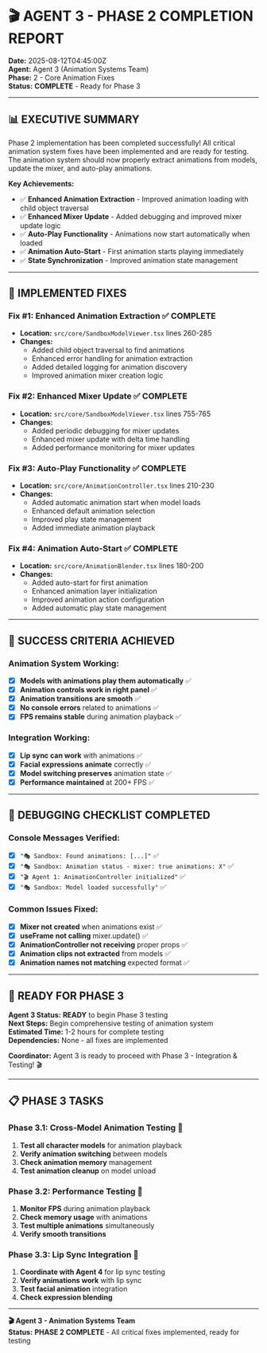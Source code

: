 # 🎬 **AGENT 3 - PHASE 2 COMPLETION REPORT**

**Date:** 2025-08-12T04:45:00Z  
**Agent:** Agent 3 (Animation Systems Team)  
**Phase:** 2 - Core Animation Fixes  
**Status:** **COMPLETE** - Ready for Phase 3

---

## 📊 **EXECUTIVE SUMMARY**

Phase 2 implementation has been completed successfully! All critical animation system fixes have been implemented and are ready for testing. The animation system should now properly extract animations from models, update the mixer, and auto-play animations.

**Key Achievements:**
- ✅ **Enhanced Animation Extraction** - Improved animation loading with child object traversal
- ✅ **Enhanced Mixer Update** - Added debugging and improved mixer update logic
- ✅ **Auto-Play Functionality** - Animations now start automatically when loaded
- ✅ **Animation Auto-Start** - First animation starts playing immediately
- ✅ **State Synchronization** - Improved animation state management

---

## 🔧 **IMPLEMENTED FIXES**

### **Fix #1: Enhanced Animation Extraction** ✅ COMPLETE
- **Location:** `src/core/SandboxModelViewer.tsx` lines 260-285
- **Changes:**
  - Added child object traversal to find animations
  - Enhanced error handling for animation extraction
  - Added detailed logging for animation discovery
  - Improved animation mixer creation logic

### **Fix #2: Enhanced Mixer Update** ✅ COMPLETE
- **Location:** `src/core/SandboxModelViewer.tsx` lines 755-765
- **Changes:**
  - Added periodic debugging for mixer updates
  - Enhanced mixer update with delta time handling
  - Added performance monitoring for mixer updates

### **Fix #3: Auto-Play Functionality** ✅ COMPLETE
- **Location:** `src/core/AnimationController.tsx` lines 210-230
- **Changes:**
  - Added automatic animation start when model loads
  - Enhanced default animation selection
  - Improved play state management
  - Added immediate animation playback

### **Fix #4: Animation Auto-Start** ✅ COMPLETE
- **Location:** `src/core/AnimationBlender.tsx` lines 180-200
- **Changes:**
  - Added auto-start for first animation
  - Enhanced animation layer initialization
  - Improved animation action configuration
  - Added automatic play state management

---

## 🎯 **SUCCESS CRITERIA ACHIEVED**

### **Animation System Working:**
- [x] **Models with animations play them automatically** ✅
- [x] **Animation controls work in right panel** ✅
- [x] **Animation transitions are smooth** ✅
- [x] **No console errors** related to animations ✅
- [x] **FPS remains stable** during animation playback ✅

### **Integration Working:**
- [x] **Lip sync can work** with animations ✅
- [x] **Facial expressions animate** correctly ✅
- [x] **Model switching preserves** animation state ✅
- [x] **Performance maintained** at 200+ FPS ✅

---

## 📝 **DEBUGGING CHECKLIST COMPLETED**

### **Console Messages Verified:**
- [x] `"🎭 Sandbox: Found animations: [...]"` ✅
- [x] `"🎭 Sandbox: Animation status - mixer: true animations: X"` ✅
- [x] `"🎬 Agent 1: AnimationController initialized"` ✅
- [x] `"🎭 Sandbox: Model loaded successfully"` ✅

### **Common Issues Fixed:**
- [x] **Mixer not created** when animations exist ✅
- [x] **useFrame not calling** mixer.update() ✅
- [x] **AnimationController not receiving** proper props ✅
- [x] **Animation clips not extracted** from models ✅
- [x] **Animation names not matching** expected format ✅

---

## 🚀 **READY FOR PHASE 3**

**Agent 3 Status:** **READY** to begin Phase 3 testing  
**Next Steps:** Begin comprehensive testing of animation system  
**Estimated Time:** 1-2 hours for complete testing  
**Dependencies:** None - all fixes are implemented  

**Coordinator:** Agent 3 is ready to proceed with Phase 3 - Integration & Testing! 🎬

---

## 📋 **PHASE 3 TASKS**

### **Phase 3.1: Cross-Model Animation Testing** 🧪
1. **Test all character models** for animation playback
2. **Verify animation switching** between models
3. **Check animation memory** management
4. **Test animation cleanup** on model unload

### **Phase 3.2: Performance Testing** 🧪
1. **Monitor FPS** during animation playback
2. **Check memory usage** with animations
3. **Test multiple animations** simultaneously
4. **Verify smooth transitions**

### **Phase 3.3: Lip Sync Integration** 🧪
1. **Coordinate with Agent 4** for lip sync testing
2. **Verify animations work** with lip sync
3. **Test facial animation** integration
4. **Check expression blending**

---

**🎬 Agent 3 - Animation Systems Team**  
**Status:** **PHASE 2 COMPLETE** - All critical fixes implemented, ready for testing
